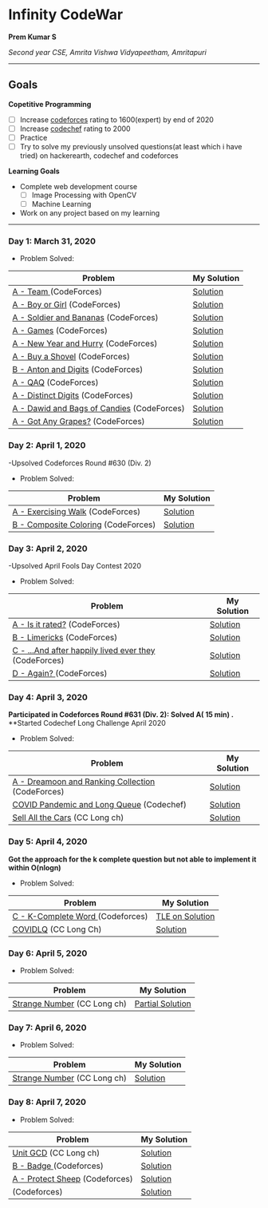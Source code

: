 # Infinity CodeWar

**Prem Kumar S**

*Second year CSE, Amrita Vishwa Vidyapeetham, Amritapuri*

---

## Goals

**Copetitive Programming**
- [ ] Increase [codeforces](https://codeforces.com/profile/M.A.D.T.I.T.A.N) rating to 1600(expert) by end of 2020
- [ ] Increase [codechef](https://www.codechef.com/users/prem5634) rating to 2000
- [ ] Practice 
- [ ] Try to solve my previously unsolved questions(at least which i have tried) on hackerearth, codechef and codeforces

**Learning Goals**

- Complete web development course
  - [ ] Image Processing with OpenCV
  - [ ] Machine Learning
  
 - Work on any project based on my learning

---
### Day 1: March 31, 2020

- Problem Solved:

|**Problem**| **My Solution**|
|-----------|----------------|
| [A - Team ](https://codeforces.com/contest/231/problem/A) (CodeForces) | [Solution](https://codeforces.com/contest/231/submission/74861498 )|
| [A - Boy or Girl](https://codeforces.com/contest/236/problem/A) (CodeForces) | [Solution]( https://codeforces.com/contest/236/submission/74861977)|
| [A - Soldier and Bananas](https://codeforces.com/contest/546/problem/A) (CodeForces) | [Solution](https://codeforces.com/contest/546/submission/74862360 )|
| [A - Games](https://codeforces.com/contest/268/problem/A) (CodeForces) | [Solution](https://codeforces.com/contest/268/submission/74863428 )|
| [A - New Year and Hurry](https://codeforces.com/contest/750/problem/A) (CodeForces) | [Solution](https://codeforces.com/contest/750/submission/74865378 )|
| [A - Buy a Shovel](https://codeforces.com/contest/732/problem/A) (CodeForces) | [Solution]( https://codeforces.com/contest/732/submission/74866627)|
| [B - Anton and Digits](https://codeforces.com/contest/734/problem/B) (CodeForces) | [Solution](https://codeforces.com/contest/734/submission/74868929 )|
| [A - QAQ](https://codeforces.com/contest/894/problem/A) (CodeForces) | [Solution](https://codeforces.com/contest/894/submission/74870873 )|
| [A - Distinct Digits](https://codeforces.com/contest/1228/problem/A) (CodeForces) | [Solution](https://codeforces.com/contest/1228/submission/74884110 )|
| [A - Dawid and Bags of Candies](https://codeforces.com/contest/1230/problem/A) (CodeForces) | [Solution](https://codeforces.com/contest/1230/submission/74898868 )|
| [A - Got Any Grapes?](https://codeforces.com/contest/1114/problem/A) (CodeForces) | [Solution](https://codeforces.com/contest/1114/submission/74899385 )|

### Day 2: April 1, 2020

-Upsolved Codeforces Round #630 (Div. 2)

- Problem Solved:

|**Problem**| **My Solution**|
|-----------|----------------|
| [A - Exercising Walk](https://codeforces.com/contest/1332/problem/A) (CodeForces) | [Solution](https://codeforces.com/contest/1332/submission/75068302 )|
| [B - Composite Coloring](https://codeforces.com/contest/1332/problem/B) (CodeForces) | [Solution](https://codeforces.com/contest/1332/submission/75078553 )|

### Day 3: April 2, 2020

-Upsolved April Fools Day Contest 2020

- Problem Solved:

|**Problem**| **My Solution**|
|-----------|----------------|
| [A - Is it rated?](https://codeforces.com/contest/1331/problem/A) (CodeForces) | [Solution](https://codeforces.com/contest/1331/submission/75179805 )|
| [B - Limericks](https://codeforces.com/contest/1331/problem/B) (CodeForces) | [Solution](https://codeforces.com/contest/1331/submission/75180219 )|
| [C - ...And after happily lived ever they](https://codeforces.com/contest/1331/problem/C) (CodeForces) | [Solution](https://codeforces.com/contest/1331/submission/75182190 )|
| [D - Again?	](https://codeforces.com/contest/1331/problem/D) (CodeForces) | [Solution](https://codeforces.com/contest/1331/submission/75179999 )|

### Day 4: April 3, 2020

**Participated in Codeforces Round #631 (Div. 2):
  Solved A( 15 min) .**
**Started Codechef Long Challenge April 2020
- Problem Solved:

|**Problem**| **My Solution**|
|-----------|----------------|
| [A - Dreamoon and Ranking Collection](https://codeforces.com/contest/1330/problem/A) (CodeForces) | [Solution]( https://codeforces.com/contest/1330/submission/75364369)|
| [COVID Pandemic and Long Queue](https://www.codechef.com/APRIL20B/problems/COVIDLQ) (Codechef) | [Solution](https://www.codechef.com/viewsolution/31133882 )|
| [Sell All the Cars](https://www.codechef.com/APRIL20B/problems/CARSELL) (CC Long ch) | [Solution]( https://www.codechef.com/viewsolution/31123743)|

### Day 5: April 4, 2020

**Got the approach for the k complete question but not able to implement it within O(nlogn)**

- Problem Solved:

|**Problem**| **My Solution**|
|-----------|----------------|
| [C - K-Complete Word ](https://codeforces.com/contest/1332/problem/C) (Codeforces) | [TLE on Solution](https://codeforces.com/contest/1332/submission/75441169)|
| [COVIDLQ](https://www.codechef.com/APRIL20B/problems/COVIDLQ) (CC Long Ch) | [Solution](https://www.codechef.com/viewsolution/31133882)|

### Day 6: April 5, 2020

- Problem Solved:

|**Problem**| **My Solution**|
|-----------|----------------|
| [Strange Number](https://www.codechef.com/APRIL20B/problems/STRNO) (CC Long ch) | [Partial Solution](https://www.codechef.com/viewsolution/31283944)|

### Day 7: April 6, 2020

- Problem Solved:

|**Problem**| **My Solution**|
|-----------|----------------|
| [Strange Number](https://www.codechef.com/APRIL20B/problems/STRNO) (CC Long ch) | [Solution](https://www.codechef.com/viewsolution/31283944)|

### Day 8: April 7, 2020

- Problem Solved:

|**Problem**| **My Solution**|
|-----------|----------------|
| [Unit GCD](https://www.codechef.com/APRIL20B/problems/UNITGCD) (CC Long ch) | [Solution](https://www.codechef.com/viewsolution/31379996)|
| [B - Badge	](https://codeforces.com/contest/1020/problem/B) (Codeforces) | [Solution](https://codeforces.com/contest/1020/submission/75772776)|
| [A - Protect Sheep](https://codeforces.com/contest/948/problem/A) (Codeforces) | [Solution](https://codeforces.com/contest/948/submission/75780581)|
| []() (Codeforces) | [Solution]()|
